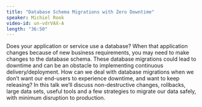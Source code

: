 ```yaml
---
title: "Database Schema Migrations with Zero Downtime"
speaker: Michiel Rook
video-id: un-vdrVAX-A
length: "36:50"
---
```

Does your application or service use a database? When that application changes because of new business requirements, you may need to make changes to the database schema. These database migrations could lead to downtime and can be an obstacle to implementing continuous delivery/deployment. How can we deal with database migrations when we don’t want our end-users to experience downtime, and want to keep releasing? In this talk we’ll discuss non-destructive changes, rollbacks, large data sets, useful tools and a few strategies to migrate our data safely, with minimum disruption to production.